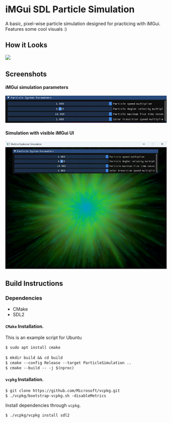 # iMGui SDL Particle Simulation

A basic, pixel-wise particle simulation designed for practicing with iMGui. <br />
Features some cool visuals :)

## How it Looks
![](ParticalSimulation.gif)

## Screenshots
#### iMGui simulation parameters
![](ss_simulation_parameters.png)
#### Simulation with visible iMGui UI
![](ss_simulation_with_ui.png)

## Build Instructions
### Dependencies

- CMake
- SDL2

#### `CMake` Installation.
This is an example script for Ubuntu
```shell script
$ sudo apt install cmake

$ mkdir build && cd build
$ cmake --config Release --target ParticleSimulation ..
$ cmake --build -- -j $(nproc)
```

#### `vcpkg` Installation.
```shell script
$ git clone https://github.com/Microsoft/vcpkg.git
$ ./vcpkg/bootstrap-vcpkg.sh -disableMetrics
```

Install dependencies through `vcpkg`.<br />
```shell script
$ ./vcpkg/vcpkg install sdl2
```